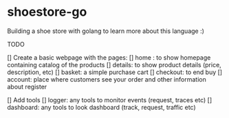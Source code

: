 # shoestore-go
Building a shoe store with golang to learn more about this language :)


TODO

[] Create a basic webpage with the pages:
   [] home : to show homepage containing catalog of the products
   [] details: to show product details (price, description, etc)
   [] basket: a simple purchase cart
   [] checkout: to end buy
   [] account: place where customers see your order and other information about register

[] Add tools
   [] logger: any tools to monitor events (request, traces etc)
   [] dashboard: any tools to look dashboard (track, request, traffic etc)
